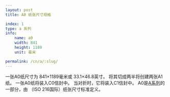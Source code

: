 ```yaml
---
layout: post
title: A0 纸张尺寸规格

index: 1
type: a 系列
info:
    name: a0
    width: 841
    height: 1189
    unit: 毫米

permalink: /cn/a/:slug/
---
```


一张A0纸尺寸为 841×1189毫米或 33.1×46.8英寸。 将其切成两半将创建两张A1纸。 一张A0纸将装入C0信封中。 当对折时，它将装入C1信封中。 A0是[A系列](/cn/a)的一部分，由 （ISO 216国际）纸张尺寸标准定义。
